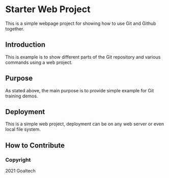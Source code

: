 # Starter Web Project

This is a simple webpage project for showing how to use Git and Github together.

## Introduction

This is example is to show different parts of the Git repository and various commands using a web project.
## Purpose

As stated above, the main purpose is to provide simple example for Git training demos. 

## Deployment

This is a simple web project, deployment can be on any web server or even local file system.

## How to Contribute

### Copyright

2021 Goaltech
